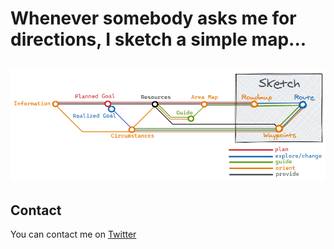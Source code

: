 # Whenever somebody asks me for directions, I sketch a simple map...

![Sketched Navigation](images/SketchedNavigation.png)
---
## Contact
You can contact me on [Twitter](https://twitter.com/mapbakery)
